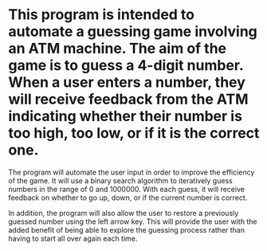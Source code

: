# This program is intended to automate a guessing game involving an ATM machine. The aim of the game is to guess a 4-digit number. When a user enters a number, they will receive feedback from the ATM indicating whether their number is too high, too low, or if it is the correct one.

The program will automate the user input in order to improve the efficiency of the game. It will use a binary search algorithm to iteratively guess numbers in the range of 0 and 1000000. With each guess, it will receive feedback on whether to go up, down, or if the current number is correct.

In addition, the program will also allow the user to restore a previously guessed number using the left arrow key. This will provide the user with the added benefit of being able to explore the guessing process rather than having to start all over again each time.
